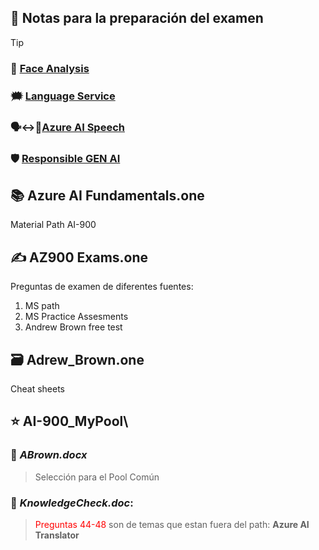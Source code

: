 ## 🚀 Notas para la preparación del examen
> [!TIP]
> ### 👩 [Face Analysis](AIFace.md)
> ### 🗯 [Language Service](AI%20Language%20Service.md)
> ### 🗣↔🧾[Azure AI Speech](Speech.md)
> ### 🛡 [Responsible GEN AI](ResponsibleGENAI.md)




## 📚 Azure AI Fundamentals.one

Material Path AI-900

## ✍ AZ900 Exams.one
Preguntas de examen de diferentes fuentes:

1. MS path
2. MS Practice Assesments 
3. Andrew Brown free test

## 🗃 Adrew_Brown.one

Cheat sheets

## ⭐ AI-900_MyPool\

### 👻 _ABrown.docx_
>Selección para el Pool Común

### 👀 _KnowledgeCheck.doc_: 
> <span style="color:red">Preguntas 44-48</span> son de temas que estan fuera del path: **Azure AI Translator**

